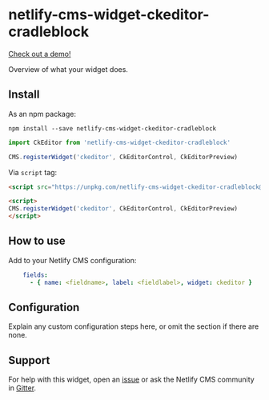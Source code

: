 # netlify-cms-widget-ckeditor-cradleblock

[Check out a demo!](https://netlify-cms-widget-ckeditor-cradleblock.netlify.com/demo)

Overview of what your widget does.

## Install

As an npm package:

```shell
npm install --save netlify-cms-widget-ckeditor-cradleblock
```

```js
import CkEditor from 'netlify-cms-widget-ckeditor-cradleblock'

CMS.registerWidget('ckeditor', CkEditorControl, CkEditorPreview)
```

Via `script` tag:

```html
<script src="https://unpkg.com/netlify-cms-widget-ckeditor-cradleblock@^1.0.0"></script>

<script>
CMS.registerWidget('ckeditor', CkEditorControl, CkEditorPreview)
</script>
```

## How to use

Add to your Netlify CMS configuration:

```yaml
    fields:
      - { name: <fieldname>, label: <fieldlabel>, widget: ckeditor }
```

## Configuration

Explain any custom configuration steps here, or omit the section if there are none.

## Support

For help with this widget, open an [issue](https://github.com/cradleblock/netlify-cms-widget-ckeditor) or ask the Netlify CMS community in [Gitter](https://gitter.im/netlify/netlifycms).

